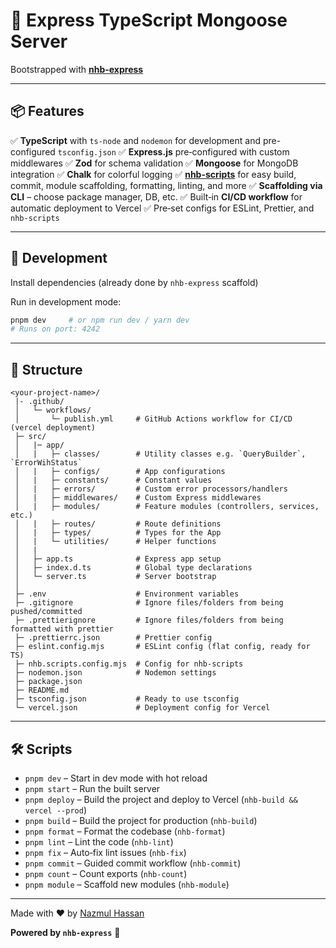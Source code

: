 # 🚀 Express TypeScript Mongoose Server

Bootstrapped with [**nhb-express**](https://www.npmjs.com/package/nhb-express)

---

## 📦 Features

✅ **TypeScript** with `ts-node` and `nodemon` for development and pre-configured `tsconfig.json`
✅ **Express.js** pre‑configured with custom middlewares
✅ **Zod** for schema validation
✅ **Mongoose** for MongoDB integration
✅ **Chalk** for colorful logging
✅ **[nhb-scripts](https://www.npmjs.com/package/nhb-scripts)** for easy build, commit, module scaffolding, formatting, linting, and more
✅ **Scaffolding via CLI** – choose package manager, DB, etc.
✅ Built‑in **CI/CD workflow** for automatic deployment to Vercel
✅ Pre‑set configs for ESLint, Prettier, and `nhb-scripts`

---

## 🚀 Development

Install dependencies (already done by `nhb-express` scaffold)

Run in development mode:

```bash
pnpm dev     # or npm run dev / yarn dev
# Runs on port: 4242
```

---

## 📁 Structure

```text
<your-project-name>/
 |- .github/
 │   └─ workflows/
 │       └─ publish.yml     # GitHub Actions workflow for CI/CD (vercel deployment) 
 ├─ src/
 │   |─ app/
 │   |   ├─ classes/        # Utility classes e.g. `QueryBuilder`, `ErrorWihStatus`
 │   |   ├─ configs/        # App configurations
 │   |   ├─ constants/      # Constant values
 │   |   ├─ errors/         # Custom error processors/handlers
 │   |   ├─ middlewares/    # Custom Express middlewares
 │   |   ├─ modules/        # Feature modules (controllers, services, etc.)
 │   |   ├─ routes/         # Route definitions
 │   |   ├─ types/          # Types for the App
 │   |   └─ utilities/      # Helper functions
 │   |
 │   ├─ app.ts              # Express app setup
 │   ├─ index.d.ts          # Global type declarations
 │   └─ server.ts           # Server bootstrap
 │
 ├─ .env                    # Environment variables
 ├─ .gitignore              # Ignore files/folders from being pushed/committed
 ├─ .prettierignore         # Ignore files/folders from being formatted with prettier
 ├─ .prettierrc.json        # Prettier config
 ├─ eslint.config.mjs       # ESLint config (flat config, ready for TS)
 ├─ nhb.scripts.config.mjs  # Config for nhb-scripts
 ├─ nodemon.json            # Nodemon settings
 ├─ package.json
 ├─ README.md
 ├─ tsconfig.json           # Ready to use tsconfig
 └─ vercel.json             # Deployment config for Vercel
```

---

## 🛠️ Scripts

* `pnpm dev` – Start in dev mode with hot reload
* `pnpm start` – Run the built server
* `pnpm deploy` – Build the project and deploy to Vercel (`nhb-build && vercel --prod`)
* `pnpm build` – Build the project for production (`nhb-build`)
* `pnpm format` – Format the codebase (`nhb-format`)
* `pnpm lint` – Lint the code (`nhb-lint`)
* `pnpm fix` – Auto‑fix lint issues (`nhb-fix`)
* `pnpm commit` – Guided commit workflow (`nhb-commit`)
* `pnpm count` – Count exports (`nhb-count`)
* `pnpm module` – Scaffold new modules (`nhb-module`)

---

Made with ❤️ by [Nazmul Hassan](https://github.com/nazmul-nhb)

**Powered by `nhb-express`** 🚀
